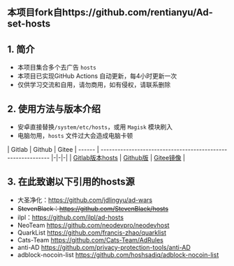 
## 本项目fork自https://github.com/rentianyu/Ad-set-hosts

## 1. 简介

- 本项目集合多个去广告 `hosts`
- 本项目已实现GitHub Actions 自动更新，每4小时更新一次
- 仅供学习交流和自用，请勿商用，如有侵权，请联系删除

## 2. 使用方法与版本介绍

- 安卓直接替换`/system/etc/hosts`，或用 `Magisk` 模块刷入
- 电脑勿用，`hosts` 文件过大会造成电脑卡顿


|  Gitlab | Github | Gitee
| ------ | ------------------------------------------------------------ |-|-|-|
| [Gitlab版本hosts](https://gitlab.com/rainmor/Adhosts-block/-/raw/master/hosts) | [Github版](https://raw.githubusercontent.com/shiqianwei0508/Adhosts-block/master/hosts) | [Gitee镜像](https://gitee.com/fish_cat/Adhosts-block/raw/master/hosts) | 

## 3. 在此致谢以下引用的hosts源

- 大圣净化：https://github.com/jdlingyu/ad-wars 
- ~~StevenBlack：https://github.com/StevenBlack/hosts~~   
- ilpl：https://github.com/ilpl/ad-hosts
- NeoTeam https://github.com/neodevpro/neodevhost
- QuarkList https://github.com/francis-zhao/quarklist
- Cats-Team https://github.com/Cats-Team/AdRules
- anti-AD https://github.com/privacy-protection-tools/anti-AD
- adblock-nocoin-list https://github.com/hoshsadiq/adblock-nocoin-list
